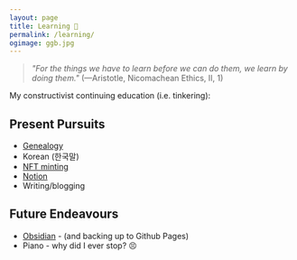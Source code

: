 ```yaml
---
layout: page
title: Learning 🌱
permalink: /learning/
ogimage: ggb.jpg
---
```

> *"For the things we have to learn before we can do them, we learn by doing them."* (—Aristotle, Nicomachean Ethics, II, 1)

My constructivist continuing education (i.e. tinkering):

## Present Pursuits
- [Genealogy](/ancestry/)
- Korean (한국말)
- <a href="https://opensea.io/berens" target="_blank">NFT minting</a>
- <a href="https://notion.so" target="_blank">Notion</a>
- Writing/blogging

## Future Endeavours
- <a href="https://obsidian.md/" target="_blank">Obsidian</a> - (and backing up to Github Pages)
- Piano - why did I ever stop? 😣